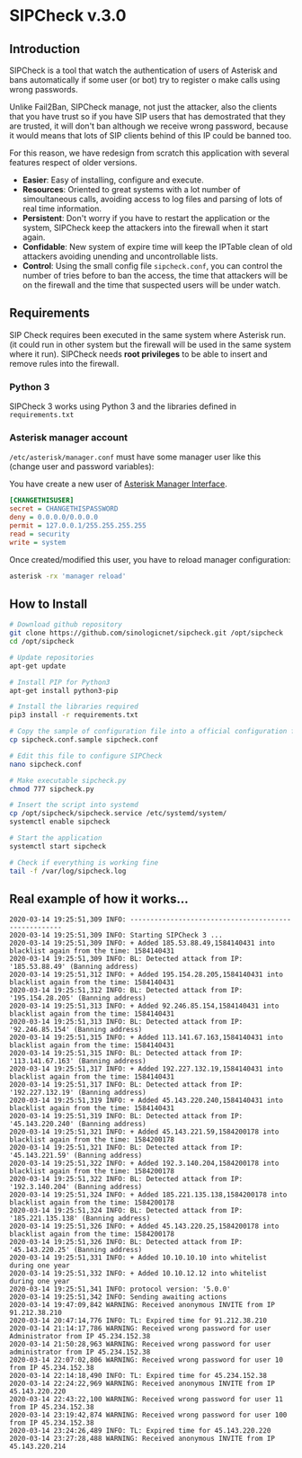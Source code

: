 <h1>SIPCheck v.3.0</h1>

## Introduction

SIPCheck is a tool that watch the authentication of users of Asterisk and bans automatically if some user (or bot) try to register o make calls using wrong passwords. 

Unlike Fail2Ban, SIPCheck manage, not just the attacker, also the clients that you have trust so if you have SIP users that has demostrated that they are trusted, it will don't ban although we receive wrong password, because it would means that lots of SIP clients behind of this IP could be banned too.

For this reason, we have redesign from scratch this application with several features respect of older versions.

- **Easier**: Easy of installing, configure and execute.
- **Resources**: Oriented to great systems with a lot number of simoultaneous calls, avoiding access to log files and parsing of lots of real time information.
- **Persistent**: Don't worry if you have to restart the application or the system, SIPCheck keep the attackers into the firewall when it start again.
- **Confidable**: New system of expire time will keep the IPTable clean of old attackers avoiding unending and uncontrollable lists.
- **Control**: Using the small config file `sipcheck.conf`, you can control the number of tries before to ban the access, the time that attackers will be on the firewall and the time that suspected users will be under watch.

## Requirements

SIP Check requires been executed in the same system where Asterisk run. (it could run in other system but the firewall will be used in the same system where it run).
SIPCheck needs **root privileges** to be able to insert and remove rules into the firewall.

### Python 3
SIPCheck 3 works using Python 3 and the libraries defined in `requirements.txt`

### Asterisk manager account
`/etc/asterisk/manager.conf` must have some manager user like this (change user and password variables):

You have create a new user of [Asterisk Manager Interface](https://wiki.asterisk.org/wiki/display/AST/The+Asterisk+Manager+TCP+IP+API).
```ini
[CHANGETHISUSER]
secret = CHANGETHISPASSWORD
deny = 0.0.0.0/0.0.0.0
permit = 127.0.0.1/255.255.255.255
read = security
write = system
```

Once created/modified this user, you have to reload manager configuration:
```bash
asterisk -rx 'manager reload'
```

## How to Install

```bash
# Download github repository
git clone https://github.com/sinologicnet/sipcheck.git /opt/sipcheck
cd /opt/sipcheck

# Update repositories
apt-get update

# Install PIP for Python3
apt-get install python3-pip

# Install the libraries required 
pip3 install -r requirements.txt

# Copy the sample of configuration file into a official configuration file
cp sipcheck.conf.sample sipcheck.conf

# Edit this file to configure SIPCheck
nano sipcheck.conf

# Make executable sipcheck.py
chmod 777 sipcheck.py

# Insert the script into systemd
cp /opt/sipcheck/sipcheck.service /etc/systemd/system/
systemctl enable sipcheck

# Start the application
systemctl start sipcheck

# Check if everything is working fine
tail -f /var/log/sipcheck.log
```

## Real example of how it works...
```log
2020-03-14 19:25:51,309 INFO: -----------------------------------------------------
2020-03-14 19:25:51,309 INFO: Starting SIPCheck 3 ...
2020-03-14 19:25:51,309 INFO: + Added 185.53.88.49,1584140431 into blacklist again from the time: 1584140431
2020-03-14 19:25:51,309 INFO: BL: Detected attack from IP: '185.53.88.49' (Banning address)
2020-03-14 19:25:51,312 INFO: + Added 195.154.28.205,1584140431 into blacklist again from the time: 1584140431
2020-03-14 19:25:51,312 INFO: BL: Detected attack from IP: '195.154.28.205' (Banning address)
2020-03-14 19:25:51,313 INFO: + Added 92.246.85.154,1584140431 into blacklist again from the time: 1584140431
2020-03-14 19:25:51,313 INFO: BL: Detected attack from IP: '92.246.85.154' (Banning address)
2020-03-14 19:25:51,315 INFO: + Added 113.141.67.163,1584140431 into blacklist again from the time: 1584140431
2020-03-14 19:25:51,315 INFO: BL: Detected attack from IP: '113.141.67.163' (Banning address)
2020-03-14 19:25:51,317 INFO: + Added 192.227.132.19,1584140431 into blacklist again from the time: 1584140431
2020-03-14 19:25:51,317 INFO: BL: Detected attack from IP: '192.227.132.19' (Banning address)
2020-03-14 19:25:51,319 INFO: + Added 45.143.220.240,1584140431 into blacklist again from the time: 1584140431
2020-03-14 19:25:51,319 INFO: BL: Detected attack from IP: '45.143.220.240' (Banning address)
2020-03-14 19:25:51,321 INFO: + Added 45.143.221.59,1584200178 into blacklist again from the time: 1584200178
2020-03-14 19:25:51,321 INFO: BL: Detected attack from IP: '45.143.221.59' (Banning address)
2020-03-14 19:25:51,322 INFO: + Added 192.3.140.204,1584200178 into blacklist again from the time: 1584200178
2020-03-14 19:25:51,322 INFO: BL: Detected attack from IP: '192.3.140.204' (Banning address)
2020-03-14 19:25:51,324 INFO: + Added 185.221.135.138,1584200178 into blacklist again from the time: 1584200178
2020-03-14 19:25:51,324 INFO: BL: Detected attack from IP: '185.221.135.138' (Banning address)
2020-03-14 19:25:51,326 INFO: + Added 45.143.220.25,1584200178 into blacklist again from the time: 1584200178
2020-03-14 19:25:51,326 INFO: BL: Detected attack from IP: '45.143.220.25' (Banning address)
2020-03-14 19:25:51,331 INFO: + Added 10.10.10.10 into whitelist during one year
2020-03-14 19:25:51,332 INFO: + Added 10.10.12.12 into whitelist during one year
2020-03-14 19:25:51,341 INFO: protocol version: '5.0.0'
2020-03-14 19:25:51,342 INFO: Sending awaiting actions
2020-03-14 19:47:09,842 WARNING: Received anonymous INVITE from IP 91.212.38.210
2020-03-14 20:47:14,776 INFO: TL: Expired time for 91.212.38.210
2020-03-14 21:14:17,786 WARNING: Received wrong password for user Administrator from IP 45.234.152.38
2020-03-14 21:50:28,963 WARNING: Received wrong password for user administrator from IP 45.234.152.38
2020-03-14 22:07:02,806 WARNING: Received wrong password for user 10 from IP 45.234.152.38
2020-03-14 22:14:18,490 INFO: TL: Expired time for 45.234.152.38
2020-03-14 22:24:22,969 WARNING: Received anonymous INVITE from IP 45.143.220.220
2020-03-14 22:43:22,100 WARNING: Received wrong password for user 11 from IP 45.234.152.38
2020-03-14 23:19:42,874 WARNING: Received wrong password for user 100 from IP 45.234.152.38
2020-03-14 23:24:26,489 INFO: TL: Expired time for 45.143.220.220
2020-03-14 23:27:28,488 WARNING: Received anonymous INVITE from IP 45.143.220.214
```
